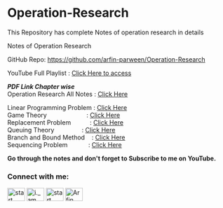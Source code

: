 # Operation-Research
This Repository has complete Notes of operation research in details

Notes of Operation Research 

GitHub Repo: https://github.com/arfin-parween/Operation-Research

YouTube Full Playlist : <a href="https://www.youtube.com/playlist?list=PL23dd-8zssJAdGmsSofO4UaRyEXZDtm7a"> Click Here to access </a>



***********PDF Link Chapter wise***********<br>
Operation Research All Notes : <a href="https://drive.google.com/drive/folders/1R4Lk7dhQqkDthIovCd34kw2yvRJXZBPL"> Click Here </a>


Linear Programming Problem : <a href="https://drive.google.com/file/d/1qIobFStxh8fUR_rSJLmdLk_IMVd7Ig-F/view"> Click Here </a> <br>
Game Theory &nbsp;&nbsp;&nbsp;&nbsp;&nbsp;&nbsp;&nbsp;&nbsp;&nbsp;&nbsp;&nbsp;&nbsp;&nbsp;&nbsp;&nbsp;&nbsp;&nbsp;&nbsp;&nbsp;&nbsp;&nbsp;&nbsp;: <a href="https://drive.google.com/file/d/1qN4RMScrfsUDoUNVojo6KXjVjH8yQkmk/view"> Click Here </a> <br>
Replacement Problem &nbsp;&nbsp;&nbsp;&nbsp;&nbsp;&nbsp;&nbsp;&nbsp;&nbsp;&nbsp;: <a href="https://drive.google.com/file/d/19wVAXkZ5j86PWqh9D3-mLeLqFbXAHRHp/view?usp=drivesdk"> Click Here </a> <br>
Queuing Theory &nbsp;&nbsp;&nbsp;&nbsp;&nbsp;&nbsp;&nbsp;&nbsp;&nbsp;&nbsp;&nbsp;&nbsp;&nbsp;&nbsp;&nbsp;: <a href="https://drive.google.com/file/d/1DKZoipH4Z_ovSlMgRH4l_O0m5hn_yBip/view"> Click Here </a> <br>
Branch and Bound Method &nbsp;&nbsp;&nbsp;: <a href="https://drive.google.com/file/d/1R8R6Dl1xAVrMkmMrw-sU-WYxDh3zqHmk/view"> Click Here </a> <br>
Sequencing Problem &nbsp;&nbsp;&nbsp;&nbsp;&nbsp;&nbsp;&nbsp;&nbsp;&nbsp;&nbsp;&nbsp;: <a href="https://drive.google.com/file/d/1qTvq3cxNMwgfqs9kwPJRq-7okBJ6V8dj/view"> Click Here </a> <br>

**Go through the notes and don't forget to Subscribe to me on YouTube.**


<h3 align="left">Connect with me:</h3>
<p align="left">
<a href="https://twitter.com/@StartPracticing" target="blank"><img align="center" src="https://raw.githubusercontent.com/rahuldkjain/github-profile-readme-generator/master/src/images/icons/Social/twitter.svg" alt="start practicing" height="30" width="40" /></a>
<a href="https://instagram.com/i._am._arfin" target="blank"><img align="center" src="https://raw.githubusercontent.com/rahuldkjain/github-profile-readme-generator/master/src/images/icons/Social/instagram.svg" alt="i._am._arfin" height="30" width="40" /></a>
<a href="https://www.youtube.com/c/start practicing" target="blank"><img align="center" src="https://raw.githubusercontent.com/rahuldkjain/github-profile-readme-generator/master/src/images/icons/Social/youtube.svg" alt="start practicing" height="30" width="40" /></a>
<a href="https://www.linkedin.com/in/arfin-parween/" target="blank"><img align="center" src="https://i.stack.imgur.com/gVE0j.png" alt="Arfin Parween" height="30" width="40" /></a>
